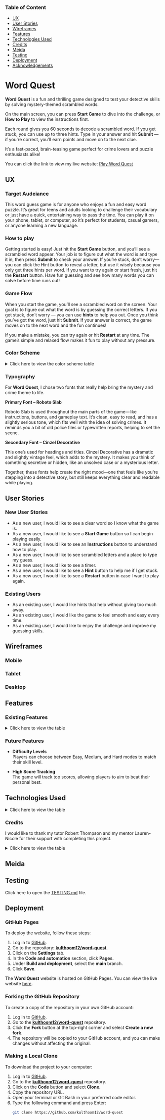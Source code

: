 ### Table of Content

- [UX](#ux)
- [User Stories](#new-user-stories)
- [Wireframes](#wireframes)
- [Features](#features)
- [Technologies Used](#technologies-used)
- [Credits](#credits)
- [Meida](#meida)
- [Testing](#testing)
- [Deployment](#deployment)
- [Acknowledgements](#Acknowledgements)

# Word Quest

**Word Quest** is a fun and thrilling game designed to test your detective skills by solving mystery-themed scrambled words.

On the main screen, you can press **Start Game** to dive into the challenge, or **How to Play** to view the instructions first.

Each round gives you 60 seconds to decode a scrambled word. If you get stuck, you can use up to three hints. Type in your answer and hit **Submit** — if you're correct, you'll earn points and move on to the next clue.

It’s a fast-paced, brain-teasing game perfect for crime lovers and puzzle enthusiasts alike!

 You can click the link to view my live website: [Play Word Quest](https://kulthoom12.github.io/Word-Quest/)

## UX

### Target Audeiance 

This word guess game is for anyone who enjoys a fun and easy word puzzle. It’s great for teens and adults looking to challenge their vocabulary or just have a quick, entertaining way to pass the time. You can play it on your phone, tablet, or computer, so it’s perfect for students, casual gamers, or anyone learning a new language.

### How to play

Getting started is easy! Just hit the **Start Game** button, and you’ll see a scrambled word appear. Your job is to figure out what the word is and type it in, then press **Submit** to check your answer. If you’re stuck, don’t worry—you can click the Hint button to reveal a letter, but use it wisely because you only get three hints per word. If you want to try again or start fresh, just hit the **Restart** button. Have fun guessing and see how many words you can solve before time runs out!

### Game Flow 

When you start the game, you’ll see a scrambled word on the screen. Your goal is to figure out what the word is by guessing the correct letters. If you get stuck, don’t worry — you can use **hints** to help you out. Once you think you’ve got the word, just hit **Submit**. If your answer is correct, the game moves on to the next word and the fun continues!

If you make a mistake, you can try again or hit **Restart** at any time. The game’s simple and relaxed flow makes it fun to play without any pressure.

### Color Scheme

<details> <summary> Click here to view the color scheme table </summary>

| Colour Name     | Hex     | Reason                                                |
| --------------- | ------- | ----------------------------------------------------- |
| Very Dark Grey  | #1c1c1c | Dark, moody background to set a mysterious tone.      |
| Dark Red        | #8B0000 | Deep red for a dramatic and intense feel.             |
| Bright Red      | #A40000 | Brighter red to highlight urgent actions.             |
| Gold            | #FFD700 | Gold for important highlights and clues.              |
| Very Light Grey | #F5F5F5 | Light text color for easy reading on dark background. |

<img src="assets/images/color.png">
</details>

### Typography 

For **Word Quest**, I chose two fonts that really help bring the mystery and crime theme to life.

**Primary Font – Roboto Slab**

Roboto Slab is used throughout the main parts of the game—like instructions, buttons, and gameplay text. It’s clean, easy to read, and has a slightly serious tone, which fits well with the idea of solving crimes. It reminds you a bit of old police files or typewritten reports, helping to set the scene.

**Secondary Font – Cinzel Decorative**

This one’s used for headings and titles. Cinzel Decorative has a dramatic and slightly vintage feel, which adds to the mystery. It makes you think of something secretive or hidden, like an unsolved case or a mysterious letter.

Together, these fonts help create the right mood—one that feels like you're stepping into a detective story, but still keeps everything clear and readable while playing.

## User Stories 

### New User Stories

- As a new user, I would like to see a clear word so I know what the game is.
- As a new user, I would like to see a **Start Game** button so I can begin playing easily.
- As a new user, I would like to see an **Instructions** button to understand how to play.
- As a new user, I would like to see scrambled letters and a place to type my guess.
- As a new user, I would like to see a timer.
- As a new user, I would like to see a **Hint** button to help me if I get stuck.
- As a new user, I would like to see a **Restart** button in case I want to play again.

### Existing Users

- As an existing user, I would like hints that help without giving too much away.
- As an existing user, I would like the game to feel smooth and easy every time.
- As an existing user, I would like to enjoy the challenge and improve my guessing skills.

## Wireframes

### Mobile 
### Tablet
### Desktop 

## Features

### Existing Features

<details> <summary> Click here to view the table </summary>

| Feature                          | Description                                                    | Screenshot                                      |
| --------------------------------| -------------------------------------------------------------- | -----------------------------------------------|
| Home Page                       | Welcomes players with the game title and a mysterious tagline.| ![Home Page](assets/images/tagline.png)        |
| Instructions                   | Easy-to-follow steps explaining how to play, accessible anytime.| ![Instructions](assets/images/instructions.png)|
| Scrambled Letters and Underscores| Displays scrambled words and underscores to guide guesses.   | ![Gameplay](assets/images/scrambled-word.png)  |
| Answer Box                     | Input field where players type their answers.                  | ![Guess Input](assets/images/answer.png)        |
| Hints Used                    | Tracks how many hints have been used during the game.          | ![Hints Used](assets/images/track-hints.png)    |
| No More Hints Message          | Alerts when all hints have been used up.                       | ![No More Hints](assets/images/no-more-hints.png)|
| Submit, Hint & Restart Buttons | Allows players to submit guesses to check correctness.         | ![Submit Button](assets/images/submit.png)      |
| Time’s Up! Message             | Notifies when time runs out and the round ends.                | ![Times Up](assets/images/times-up.png)         |
| Score Display                 | Shows current progress or points during gameplay.              | ![Score Display](assets/images/score.png)       |

</details>

### Future Features
- **Difficulty Levels**  
  Players can choose between Easy, Medium, and Hard modes to match their skill level.

- **High Score Tracking**  
  The game will track top scores, allowing players to aim to beat their personal best.

## Technologies Used

<details> <summary>Click here to view the table</summary>

| Source                  | Link                                                  |
| ----------------------- | ----------------------------------------------------- |
| Fonts                   | [Google Fonts](https://fonts.google.com/)             |
| Color Palette Generator | [Colormind](http://colormind.io/)                     |
| Developer Tools         | [Chrome DevTools](https://developer.chrome.com/docs/) |

</details>

### Credits

I would like to thank my tutor Robert Thompson and my mentor Lauren-Nicole for their support with completing this project.

<details> <summary>Click here to view the table</summary>

| Source                      | Link                                                                                                      |
| --------------------------- | --------------------------------------------------------------------------------------------------------- |
| Word Guessing Game Tutorial | [YouTube - Word Guessing Game](https://www.youtube.com/watch?v=JYVycJ2CXiI)                               |
| JavaScript Crash Course     | [YouTube - Mosh](https://www.youtube.com/watch?v=W6NZfCO5SIk)                                             |
| JavaScript Full Course      | [YouTube - Bro Code](https://www.youtube.com/watch?v=Ihy0QziLDf0&list=PLZPZq0r_RZOO1zkgO4bIdfuLpizCeHYKv) |
| JavaScript Game Tutorial    | [YouTube - Ali Aslan](https://www.youtube.com/watch?v=2wJKJRa9ncI)                                        |
| Online Learning Platform    | [Code Institute](https://learn.codeinstitute.net/dashboard)                                               |

</details>

## Meida

## Testing 

Click here to open the [TESTING.md](TESTING.md) file.

## Deployment

### GitHub Pages

To deploy the website, follow these steps:

1. Log in to [GitHub](https://github.com/).
2. Go to the repository: **[kulthoom12/word-quest](https://github.com/kulthoom12/word-quest)**.
3. Click on the **Settings** tab.
4. In the **Code and automation** section, click **Pages**.
5. Under **Build and deployment**, select the **main** branch.
6. Click **Save**.

The **Word Quest** website is hosted on GitHub Pages. You can view the live website [here](https://kulthoom12.github.io/word-quest).

### Forking the GitHub Repository

To create a copy of the repository in your own GitHub account:

1. Log in to [GitHub](https://github.com/).
2. Go to the **[kulthoom12/word-quest](https://github.com/kulthoom12/word-quest)** repository.
3. Click the **Fork** button at the top-right corner and select **Create a new fork**.
4. The repository will be copied to your GitHub account, and you can make changes without affecting the original.

### Making a Local Clone

To download the project to your computer:

1. Log in to [GitHub](https://github.com/).
2. Go to the **[kulthoom12/word-quest](https://github.com/kulthoom12/word-quest)** repository.
3. Click on the **Code** button and select **Clone**.
4. Copy the repository URL.
5. Open your terminal or Git Bash in your preferred code editor.
6. Type the following command and press Enter:
   ```bash
   git clone https://github.com/kulthoom12/word-quest